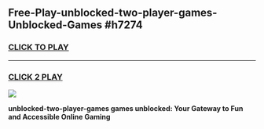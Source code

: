 
## Free-Play-unblocked-two-player-games-Unblocked-Games #h7274
<h3>
<a href="https://news.freeplayer.one?title=unblocked-two-player-games&ref=8M">CLICK TO PLAY</a></h3>
<hr>

<h3>
<a href="https://news.freeplayer.one?title=unblocked-two-player-games&ref=8M">CLICK 2 PLAY</a>
  
</h3>

<a href="https://news.freeplayer.one?title=unblocked-two-player-games&ref=8M"><img src="https://clearcache.store/games.png"></a>


**unblocked-two-player-games games unblocked: Your Gateway to Fun and Accessible Online Gaming**
